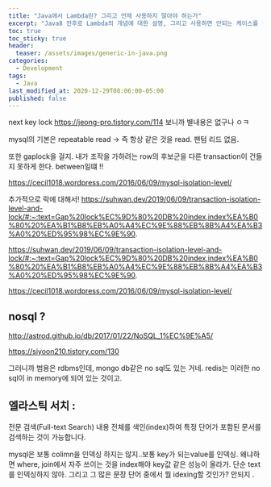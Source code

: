 ```yaml
---
title: "Java에서 Lambda란? 그리고 언제 사용하지 말아야 하는가"
excerpt: "Java8 전후로 Lambda의 개념에 대한 설명, 그리고 사용하면 안되는 케이스를 정리"
toc: true
toc_sticky: true
header:
  teaser: /assets/images/generic-in-java.png
categories:
  - Development 
tags:
  - Java
last_modified_at: 2020-12-29T08:06:00-05:00
published: false
---
```

next key lock
https://jeong-pro.tistory.com/114
보니까 별내용은 없구나 ㅇㅋ

mysql의 기본은 repeatable read ->
즉 항상 같은 것을 read. 팬텀 리드 없음. 

또한 gaplock을 걸지. 내가 조작을 가하려는 row의 후보군을 다른 transaction이 건들지 못하게 한다.
between일떄 !! 



https://cecil1018.wordpress.com/2016/06/09/mysql-isolation-level/


추가적으로 락에 대해서!
https://suhwan.dev/2019/06/09/transaction-isolation-level-and-lock/#:~:text=Gap%20lock%EC%9D%80%20DB%20index,index%EA%B0%80%20%EA%B1%B8%EB%A0%A4%EC%9E%88%EB%8B%A4%EA%B3%A0%20%ED%95%98%EC%9E%90.

https://suhwan.dev/2019/06/09/transaction-isolation-level-and-lock/#:~:text=Gap%20lock%EC%9D%80%20DB%20index,index%EA%B0%80%20%EA%B1%B8%EB%A0%A4%EC%9E%88%EB%8B%A4%EA%B3%A0%20%ED%95%98%EC%9E%90.


https://cecil1018.wordpress.com/2016/06/09/mysql-isolation-level/


## nosql ?
http://astrod.github.io/db/2017/01/22/NoSQL_1%EC%9E%A5/

https://siyoon210.tistory.com/130

그러니까 범용은 rdbms인데, mongo db같은 no sql도 있는 거네.
redis는 이러한 no sql이 in memory에 되어 있는 것이고.


## 엘라스틱 서치 :  
전문 검색(Full-text Search)
내용 전체를 색인(index)하여 특정 단어가 포함된 문서를 검색하는 것이 가능합니다.

mysql은 보통 colimn을 인덱싱 하지는 않지..보통 key가 되는value를 인덱싱.
왜냐하면 where, join에서 자주 쓰이는 것을 index해야 key값 같은 성능이 올라가.
단순 text를 인덱싱하지 않아. 그리고 그 많은 문장 단어 중에서 뭘 idexing할 것인가? 안되지 .